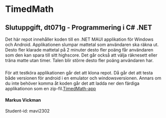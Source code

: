 # TimedMath
## Slutuppgift, dt071g - Programmering i C# .NET
Det här repot innehåller koden till en .NET MAUI applikation för Windows och Android. Applikationen slumpar mattetal som användaren ska räkna ut. Desto fler klarade mattetal på 2 minuter desto fler poäng får användaren som den kan spara till sitt highscore. Det går också att välja räknesett eller träna matte utan timer. Talen blir större desto fler poäng användaren har.

###
För att testköra applikationen går det att klona repot. Då går det att testa både versionen för android i en emulator och windowsversionen.
Annars om du inte behöver komma åt koden går det att ladda ner den färdiga applikationon som en zip-fil.[TimedMath-app](https://github.com/MarkusVickman/C-sharp_TimedMath/blob/master/TimedMath/TimedMath_complete_application.zip)

#### Markus Vickman 
Student-id: mavi2302
